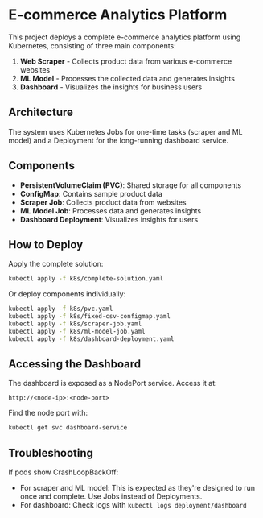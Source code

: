 # E-commerce Analytics Platform

This project deploys a complete e-commerce analytics platform using Kubernetes, consisting of three main components:

1. **Web Scraper** - Collects product data from various e-commerce websites
2. **ML Model** - Processes the collected data and generates insights
3. **Dashboard** - Visualizes the insights for business users

## Architecture

The system uses Kubernetes Jobs for one-time tasks (scraper and ML model) and a Deployment for the long-running dashboard service.

## Components

- **PersistentVolumeClaim (PVC)**: Shared storage for all components
- **ConfigMap**: Contains sample product data
- **Scraper Job**: Collects product data from websites
- **ML Model Job**: Processes data and generates insights
- **Dashboard Deployment**: Visualizes insights for users

## How to Deploy

Apply the complete solution:

```bash
kubectl apply -f k8s/complete-solution.yaml
```

Or deploy components individually:

```bash
kubectl apply -f k8s/pvc.yaml
kubectl apply -f k8s/fixed-csv-configmap.yaml
kubectl apply -f k8s/scraper-job.yaml
kubectl apply -f k8s/ml-model-job.yaml
kubectl apply -f k8s/dashboard-deployment.yaml
```

## Accessing the Dashboard

The dashboard is exposed as a NodePort service. Access it at:

```
http://<node-ip>:<node-port>
```

Find the node port with:

```bash
kubectl get svc dashboard-service
```

## Troubleshooting

If pods show CrashLoopBackOff:
- For scraper and ML model: This is expected as they're designed to run once and complete. Use Jobs instead of Deployments.
- For dashboard: Check logs with `kubectl logs deployment/dashboard`